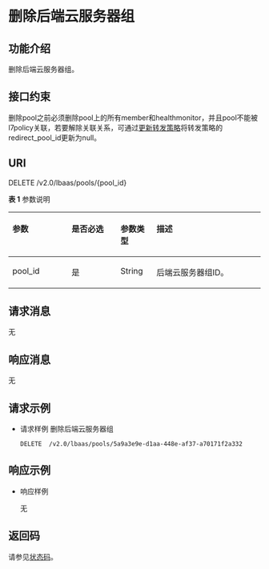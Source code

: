 # 删除后端云服务器组<a name="elb_zq_hz_0005"></a>

## 功能介绍<a name="section18751829131716"></a>

删除后端云服务器组。

## 接口约束<a name="zh-cn_topic_0049139652_section43896488"></a>

删除pool之前必须删除pool上的所有member和healthmonitor，并且pool不能被l7policy关联，若要解除关联关系，可通过[更新转发策略](更新转发策略-68.md)将转发策略的redirect\_pool\_id更新为null。

## URI<a name="section88952419175"></a>

DELETE /v2.0/lbaas/pools/\{pool\_id\}

**表 1**  参数说明

<a name="table1327914504712"></a>
<table><thead align="left"><tr id="row9312105012710"><th class="cellrowborder" valign="top" width="23.46765323467653%" id="mcps1.2.5.1.1"><p id="p103127504710"><a name="p103127504710"></a><a name="p103127504710"></a>参数</p>
</th>
<th class="cellrowborder" valign="top" width="19.388061193880613%" id="mcps1.2.5.1.2"><p id="p83122050276"><a name="p83122050276"></a><a name="p83122050276"></a>是否必选</p>
</th>
<th class="cellrowborder" valign="top" width="14.288571142885711%" id="mcps1.2.5.1.3"><p id="p93129509712"><a name="p93129509712"></a><a name="p93129509712"></a>参数类型</p>
</th>
<th class="cellrowborder" valign="top" width="42.85571442855714%" id="mcps1.2.5.1.4"><p id="p1345194632614"><a name="p1345194632614"></a><a name="p1345194632614"></a>描述</p>
</th>
</tr>
</thead>
<tbody><tr id="row5312145018717"><td class="cellrowborder" valign="top" width="23.46765323467653%" headers="mcps1.2.5.1.1 "><p id="p1131211505714"><a name="p1131211505714"></a><a name="p1131211505714"></a>pool_id</p>
</td>
<td class="cellrowborder" valign="top" width="19.388061193880613%" headers="mcps1.2.5.1.2 "><p id="p53129507720"><a name="p53129507720"></a><a name="p53129507720"></a>是</p>
</td>
<td class="cellrowborder" valign="top" width="14.288571142885711%" headers="mcps1.2.5.1.3 "><p id="p53121850773"><a name="p53121850773"></a><a name="p53121850773"></a>String</p>
</td>
<td class="cellrowborder" valign="top" width="42.85571442855714%" headers="mcps1.2.5.1.4 "><p id="p1331285012713"><a name="p1331285012713"></a><a name="p1331285012713"></a>后端云服务器组ID。</p>
</td>
</tr>
</tbody>
</table>

## 请求消息<a name="section14802182381816"></a>

无

## 响应消息<a name="section682186111916"></a>

无

## 请求示例<a name="section8984194341912"></a>

-   请求样例 删除后端云服务器组

    ```
    DELETE  /v2.0/lbaas/pools/5a9a3e9e-d1aa-448e-af37-a70171f2a332
    ```


## 响应示例<a name="section148234711525"></a>

-   响应样例

    无


## 返回码<a name="zh-cn_topic_0049139652_section30985493"></a>

请参见[状态码](状态码.md)。

